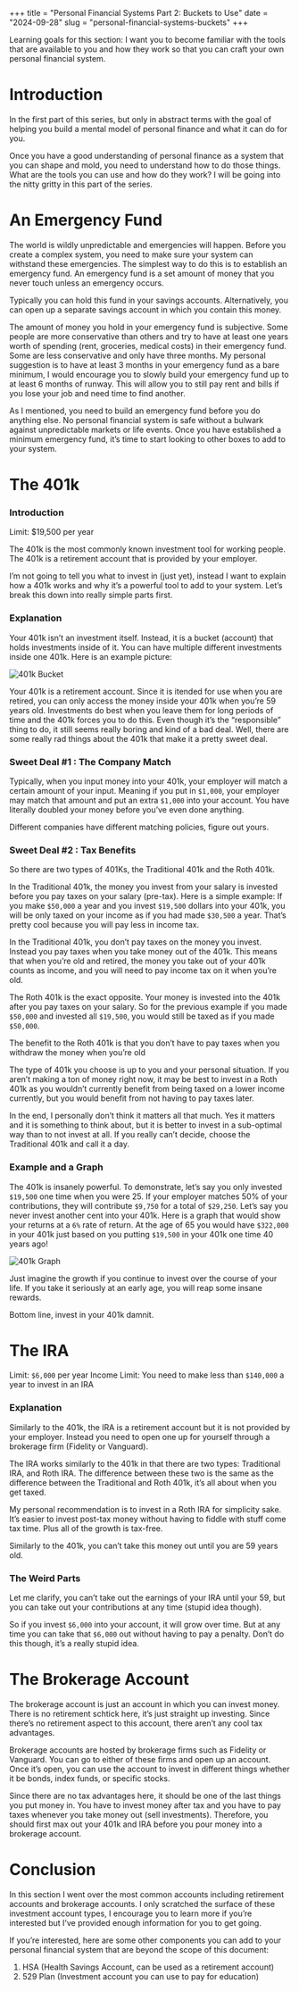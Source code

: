 +++
title = "Personal Financial Systems Part 2: Buckets to Use"
date = "2024-09-28"
slug = "personal-financial-systems-buckets"
+++

Learning goals for this section: I want you to become familiar with the tools that are available to you and how they work so that you can craft your own personal financial system.


# Introduction
In the first part of this series, but only in abstract terms with the goal of helping you build a mental model of personal finance and what it can do for you.

Once you have a good understanding of personal finance as a system that you can shape and mold, you need to understand how to do those things. What are the tools you can use and how do they work? I will be going into the nitty gritty in this part of the series.


# An Emergency Fund
The world is wildly unpredictable and emergencies will happen. Before you create a complex system, you need to make sure your system can withstand these emergencies. The simplest way to do this is to establish an emergency fund. An emergency fund is a set amount of money that you never touch unless an emergency occurs.

Typically you can hold this fund in your savings accounts. Alternatively, you can open up a separate savings account in which you contain this money.

The amount of money you hold in your emergency fund is subjective. Some people are more conservative than others and try to have at least one years worth of spending (rent, groceries, medical costs) in their emergency fund. Some are less conservative and only have three months. My personal suggestion is to have at least 3 months in your emergency fund as a bare minimum, I would encourage you to slowly build your emergency fund up to at least 6 months of runway. This will allow you to still pay rent and bills if you lose your job and need time to find another.

As I mentioned, you need to build an emergency fund before you do anything else. No personal financial system is safe without a bulwark against unpredictable markets or life events. Once you have established a minimum emergency fund, it’s time to start looking to other boxes to add to your system.

# The 401k

### Introduction
Limit: $19,500 per year 

The 401k is the most commonly known investment tool for working people. The 401k is a retirement account that is provided by your employer. 

I’m not going to tell you what to invest in (just yet), instead I want to explain how a 401k works and why it’s a powerful tool to add to your system. Let’s break this down into really simple parts first.

### Explanation
Your 401k isn’t an investment itself. Instead, it is a bucket (account) that holds investments inside of it. You can have multiple different investments inside one 401k. Here is an example picture:

![401k Bucket](/images/personal-financial-systems/401k-bucket.png)


Your 401k is a retirement account. Since it is itended for use when you are retired, you can only access the money inside your 401k when you’re 59 years old. Investments do best when you leave them for long periods of time and the 401k forces you to do this. Even though it’s the “responsible” thing to do, it still seems really boring and kind of a bad deal. Well, there are some really rad things about the 401k that make it a pretty sweet deal.


### Sweet Deal #1 : The Company Match

Typically, when you input money into your 401k, your employer will match a certain amount of your input. Meaning if you put in `$1,000`, your employer may match that amount and put an extra `$1,000` into your account. You have literally doubled your money before you’ve even done anything.

Different companies have different matching policies, figure out yours.

### Sweet Deal #2 : Tax Benefits

So there are two types of 401Ks, the Traditional 401k and the Roth 401k. 

In the Traditional 401k, the money you invest from your salary is invested before you pay taxes on your salary (pre-tax).  Here is a simple example: If you make `$50,000` a year and you invest `$19,500` dollars into your 401k, you will be only taxed on your income as if you had made `$30,500` a year. That’s pretty cool because you will pay less in income tax.

In the Traditional 401k, you don’t pay taxes on the money you invest. Instead you pay taxes when you take money out of the 401k. This means that when you’re old and retired, the money you take out of your 401k counts as income, and you will need to pay income tax on it when you’re old.

The Roth 401k is the exact opposite. Your money is invested into the 401k after you pay taxes on your salary. So for the previous example if you made `$50,000` and invested all `$19,500`, you would still be taxed as if you made `$50,000`. 

The benefit to the Roth 401k is that you don’t have to pay taxes when you withdraw the money when you’re old

The type of 401k you choose is up to you and your personal situation. If you aren’t making a ton of money right now, it may be best to invest in a Roth 401k as you wouldn’t currently benefit from being taxed on a lower income currently, but you would benefit from not having to pay taxes later.

In the end, I personally don’t think it matters all that much. Yes it matters and it is something to think about, but it is better to invest in a sub-optimal way than to not invest at all. If you really can’t decide, choose the Traditional 401k and call it a day. 

### Example and a Graph

The 401k is insanely powerful. To demonstrate, let’s say you only invested `$19,500` one time when you were 25. If your employer matches 50% of your contributions, they will contribute `$9,750` for a total of `$29,250`. Let’s say you never invest another cent into your 401k. Here is a graph that would show your returns at a `6%` rate of return. At the age of 65 you would have `$322,000` in your 401k just based on you putting `$19,500` in your 401k one time 40 years ago!

![401k Graph](/images/personal-financial-systems/401k-graph.png)


Just imagine the growth if you continue to invest over the course of your life. If you take it seriously at an early age, you will reap some insane rewards. 

Bottom line, invest in your 401k damnit.

# The IRA
Limit: `$6,000` per year
Income Limit: You need to make less than `$140,000` a year to invest in an IRA

### Explanation

Similarly to the 401k, the IRA is a retirement account but it is not provided by your employer. Instead you need to open one up for yourself through a brokerage firm (Fidelity or Vanguard).

The IRA works similarly to the 401k in that there are two types: Traditional IRA, and Roth IRA. The difference between these two is the same as the difference between the Traditional and Roth 401k, it’s all about when you get taxed.

My personal recommendation is to invest in a Roth IRA for simplicity sake. It’s easier to invest post-tax money without having to fiddle with stuff come tax time. Plus all of the growth is tax-free. 

Similarly to the 401k, you can’t take this money out until you are 59 years old.

### The Weird Parts
Let me clarify, you can’t take out the earnings of your IRA until your 59, but you can take out your contributions at any time (stupid idea though). 

So if you invest `$6,000` into your account, it will grow over time. But at any time you can take that `$6,000` out without having to pay a penalty. Don’t do this though, it’s a really stupid idea.

# The Brokerage Account
The brokerage account is just an account in which you can invest money. There is no retirement schtick here, it’s just straight up investing. Since there’s no retirement aspect to this account, there aren’t any cool tax advantages.

Brokerage accounts are hosted by brokerage firms such as Fidelity or Vanguard. You can go to either of these firms and open up an account. Once it’s open, you can use the account to invest in different things whether it be bonds, index funds, or specific stocks.

Since there are no tax advantages here, it should be one of the last things you put money in. You have to invest money after tax and you have to pay taxes whenever you take money out (sell investments). Therefore, you should first max out your 401k and IRA before you pour money into a brokerage account. 

# Conclusion

In this section I went over the most common accounts including retirement accounts and brokerage accounts. I only scratched the surface of these investment account types, I encourage you to learn more if you’re interested but I’ve provided enough information for you to get going. 

If you’re interested, here are some other components you can add to your personal financial system that are beyond the scope of this document:
1. HSA (Health Savings Account, can be used as a retirement account)
2. 529 Plan (Investment account you can use to pay for education)

